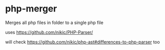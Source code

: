 # php-merger
Merges all php files in folder to a single php file

uses https://github.com/nikic/PHP-Parser/

will check https://github.com/nikic/php-ast#differences-to-php-parser too
